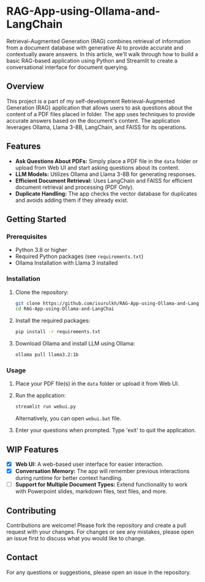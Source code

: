 # RAG-App-using-Ollama-and-LangChain
Retrieval-Augmented Generation (RAG) combines retrieval of information from a document database with generative AI to provide accurate and contextually aware answers. In this article, we'll walk through how to build a basic RAG-based application using Python and Streamlit to create a conversational interface for document querying.

## Overview

This project is a part of my self-development Retrieval-Augmented Generation (RAG) application that allows users to ask questions about the content of a PDF files placed in folder. The app uses techniques to provide accurate answers based on the document's content. The application leverages Ollama, Llama 3-8B, LangChain, and FAISS for its operations.

## Features

- **Ask Questions About PDFs:** Simply place a PDF file in the `data` folder or upload from Web UI and start asking questions about its content.
- **LLM Models:** Utilizes Ollama and Llama 3-8B for generating responses.
- **Efficient Document Retrieval:** Uses LangChain and FAISS for efficient document retrieval and processing (PDF Only).
- **Duplicate Handling:** The app checks the vector database for duplicates and avoids adding them if they already exist.

## Getting Started

### Prerequisites

- Python 3.8 or higher
- Required Python packages (see `requirements.txt`)
- Ollama Installation with Llama 3 installed

### Installation

1. Clone the repository:
   ```bash
   git clone https://github.com/isurulkh/RAG-App-using-Ollama-and-LangChain.git
   cd RAG-App-using-Ollama-and-LangChai
   ```
2. Install the required packages:
   ```bash
   pip install -r requirements.txt
   ```
3. Download Ollama and install LLM using Ollama:
   ```bash
   ollama pull llama3.2:1b
   ```

### Usage

1. Place your PDF file(s) in the `data` folder or upload it from Web UI.
2. Run the application:

   ```bash
   streamlit run webui.py
   ```

   Alternatively, you can open `webui.bat` file.
3. Enter your questions when prompted. Type 'exit' to quit the application.

## WIP Features

- [X] **Web UI:** A web-based user interface for easier interaction.
- [X] **Conversation Memory:** The app will remember previous interactions during runtime for better context handling.
- [ ] **Support for Multiple Document Types:** Extend functionality to work with Powerpoint slides, markdown files, text files, and more.

## Contributing

Contributions are welcome! Please fork the repository and create a pull request with your changes. For changes or see any mistakes, please open an issue first to discuss what you would like to change.

## Contact

For any questions or suggestions, please open an issue in the repository.

